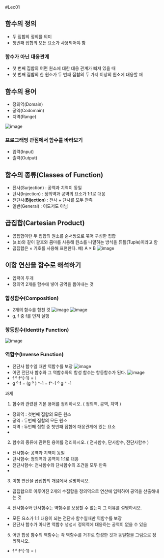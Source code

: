 #Lec01

## 함수의 정의
 - 두 집합의 정의를 의미
 - 첫번째 집합의 모든 요소가 사용되어야 함
### 함수가 아닌 대응관계
- 첫 번째 집합의 어떤 원소에 대한 대응 관계가 빠져 있을 때
- 첫 번째 집합의 한 원소가 두 번째 집합의 두 가지 이상의 원소에 대응할 때

## 함수의 용어

- 정의역(Domain)
- 공역(Codomain)
- 치역(Range)

![image](https://user-images.githubusercontent.com/22423285/128543682-80bd5731-62de-41ae-a722-38a3067eca48.png)

### 프로그래밍 관점에서 함수를 바라보기 
- 입력(Input)
- 출력(Output)

## 함수의 종류(Classes of Function)

- 전사(Surjection) : 공역과 치역이 동일
- 단사(Injection) : 정의역과 공역의 요소가 1:1로 대응
- 전단사(**Bijection**) : 전사 + 단사를 모두 만족
- 일반(General) : 이도저도 아님


## 곱집합(Cartesian Product)
 - 곱집합이란 두 집합의 원소를 순서쌍으로 묶어 구성한 집합
 - (a,b)와 같이 괄호와 콤마를 사용해 원소를 나열하는 방식을 튜플(Tuple)이라고 함
 - 곱집합은 × 기호를 사용해 표현한다.  예) A × B
![image](https://user-images.githubusercontent.com/22423285/128544775-f240cc4e-c753-401a-bd61-868dcbb5ec5e.png)

## 이항 연산을 함수로 해석하기
 - 입력이 두개
 - 정의역 2개를 함수에 넣어 공역을 뽑아내는 것

### 합성함수(Composition)
 - 2개의 함수를 합친 것
![image](https://user-images.githubusercontent.com/22423285/128547456-ec2e5480-579f-4aeb-8b7a-e7ba36114f35.png)
![image](https://user-images.githubusercontent.com/22423285/128547474-d8140331-0015-40b9-9d12-c64063c5fccf.png)
 - g, f 중 f를 먼저 실행
### 항등함수(Identity Function)
![image](https://user-images.githubusercontent.com/22423285/128547947-8930fca4-2020-4e57-9caf-c9cf8c8bae68.png)

### 역함수(Inverse Function)
 - 전단사 함수일 때만 역함수를 보장
![image](https://user-images.githubusercontent.com/22423285/128547958-64221b94-373a-4a48-9bde-214fe542f0a2.png)
 - 어떤 전단사 함수와 그 역함수와의 합성 함수는 항등함수가 된다. 
![image](https://user-images.githubusercontent.com/22423285/128548196-4db0002f-d313-4202-bd81-f93189b04934.png)
 - f º f^{-1} = i
 - g º f = (g º ) ^-1 = f^-1 º g ^ -1




과제
1. 함수와 관련된 기본 용어를 정리하시오.
( 정의역, 공역, 치역 )
 - 정의역 : 첫번째 집합의 모든 원소
 - 공역 : 두번째 집합의 모든 원소
 - 치역 : 두번째 집합 중 첫번째 집합에 대응관계에 있는 요소
 - 
2. 함수의 종류에 관련된 용어를 정리하시오.
( 전사함수, 단사함수, 전단사함수 )
 - 전사함수: 공역과 치역이 동일
 - 단사함수: 정의역과 공역이 1:1로 대응
 - 전단사함수: 전사함수와 단사함수의 조건을 모두 만족
 - 
3. 이항 연산을 곱집합의 개념에서 설명하시오.
 - 곱집합으로 이루어진 2개의 수집합을 정의역으로 연산에 입력하여 공역을 산출해내는 것

4. 전사함수와 단사함수는 역함수를 보장할 수 없는지 그 이유를 설명하시오.
 - 모든 요소가 1:1 대응이 되는 전단사 함수일때만 역함수를 보장
 - 전단사 함수가 아니면 역함수 생성시 정의역에 대응하는 공역이 없을 수 있음

5. 어떤 합성 함수의 역함수는 각 역함수를 거꾸로 합성한 것과 동일함을 그림으로 정리하시오.
 - f º f^{-1} = i
